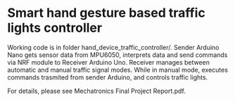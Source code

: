 # Smart hand gesture based traffic lights controller
Working code is in folder hand_device_traffic_controller/. Sender Arduino Nano gets sensor data from MPU6050, interprets data and send commands via NRF module to Receiver Arduino Uno. Receiver manages between automatic and manual traffic signal modes. While in manual mode, executes commands trasmited from sender Arduino, and controls traffic lights. 

For details, please see Mechatronics Final Project Report.pdf. 
